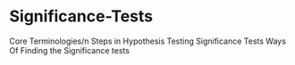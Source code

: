 # Significance-Tests

Core Terminologies/n
Steps in Hypothesis Testing
Significance Tests 
Ways Of Finding the Significance tests 

